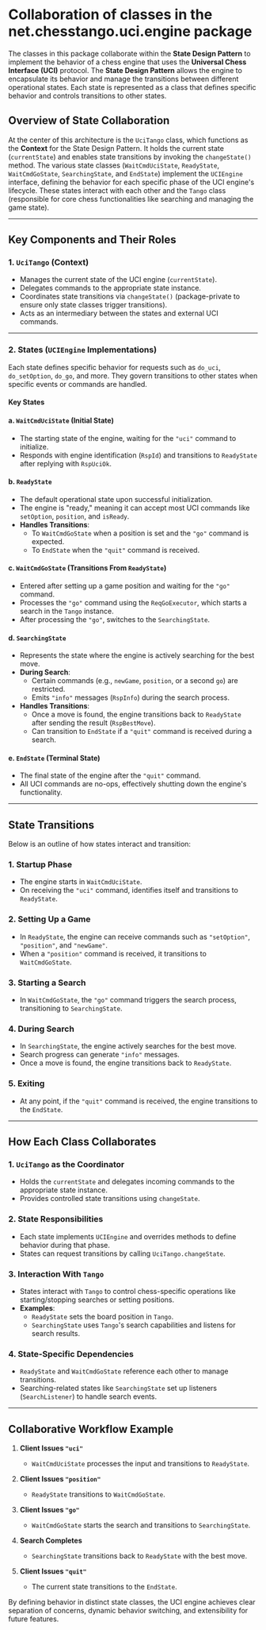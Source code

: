 # Collaboration of classes in the net.chesstango.uci.engine package

The classes in this package collaborate within the **State Design Pattern** to implement the behavior of a chess engine that uses the **Universal Chess Interface (UCI)** protocol. The **State Design Pattern** allows the engine to encapsulate its behavior and manage the transitions between different operational states. Each state is represented as a class that defines specific behavior and controls transitions to other states.

## **Overview of State Collaboration**

At the center of this architecture is the `UciTango` class, which functions as the **Context** for the State Design Pattern. It holds the current state (`currentState`) and enables state transitions by invoking the `changeState()` method. The various state classes (`WaitCmdUciState`, `ReadyState`, `WaitCmdGoState`, `SearchingState`, and `EndState`) implement the `UCIEngine` interface, defining the behavior for each specific phase of the UCI engine's lifecycle. These states interact with each other and the `Tango` class (responsible for core chess functionalities like searching and managing the game state).

---

## **Key Components and Their Roles**

### **1. `UciTango` (Context)**
- Manages the current state of the UCI engine (`currentState`).
- Delegates commands to the appropriate state instance.
- Coordinates state transitions via `changeState()` (package-private to ensure only state classes trigger transitions).
- Acts as an intermediary between the states and external UCI commands.

---

### **2. States (`UCIEngine` Implementations)**

Each state defines specific behavior for requests such as `do_uci`, `do_setOption`, `do_go`, and more. They govern transitions to other states when specific events or commands are handled.

#### **Key States**

#### **a. `WaitCmdUciState`** (Initial State)
- The starting state of the engine, waiting for the `"uci"` command to initialize.
- Responds with engine identification (`RspId`) and transitions to `ReadyState` after replying with `RspUciOk`.

#### **b. `ReadyState`**
- The default operational state upon successful initialization.
- The engine is "ready," meaning it can accept most UCI commands like `setOption`, `position`, and `isReady`.
- **Handles Transitions**:
    - To `WaitCmdGoState` when a position is set and the `"go"` command is expected.
    - To `EndState` when the `"quit"` command is received.

#### **c. `WaitCmdGoState`** (Transitions From `ReadyState`)
- Entered after setting up a game position and waiting for the `"go"` command.
- Processes the `"go"` command using the `ReqGoExecutor`, which starts a search in the `Tango` instance.
- After processing the `"go"`, switches to the `SearchingState`.

#### **d. `SearchingState`**
- Represents the state where the engine is actively searching for the best move.
- **During Search**:
    - Certain commands (e.g., `newGame`, `position`, or a second `go`) are restricted.
    - Emits `"info"` messages (`RspInfo`) during the search process.
- **Handles Transitions**:
    - Once a move is found, the engine transitions back to `ReadyState` after sending the result (`RspBestMove`).
    - Can transition to `EndState` if a `"quit"` command is received during a search.

#### **e. `EndState`** (Terminal State)
- The final state of the engine after the `"quit"` command.
- All UCI commands are no-ops, effectively shutting down the engine's functionality.

---

## **State Transitions**

Below is an outline of how states interact and transition:

### **1. Startup Phase**
- The engine starts in `WaitCmdUciState`.
- On receiving the `"uci"` command, identifies itself and transitions to `ReadyState`.

### **2. Setting Up a Game**
- In `ReadyState`, the engine can receive commands such as `"setOption"`, `"position"`, and `"newGame"`.
- When a `"position"` command is received, it transitions to `WaitCmdGoState`.

### **3. Starting a Search**
- In `WaitCmdGoState`, the `"go"` command triggers the search process, transitioning to `SearchingState`.

### **4. During Search**
- In `SearchingState`, the engine actively searches for the best move.
- Search progress can generate `"info"` messages.
- Once a move is found, the engine transitions back to `ReadyState`.

### **5. Exiting**
- At any point, if the `"quit"` command is received, the engine transitions to the `EndState`.

---

## **How Each Class Collaborates**

### **1. `UciTango` as the Coordinator**
- Holds the `currentState` and delegates incoming commands to the appropriate state instance.
- Provides controlled state transitions using `changeState`.

### **2. State Responsibilities**
- Each state implements `UCIEngine` and overrides methods to define behavior during that phase.
- States can request transitions by calling `UciTango.changeState`.

### **3. Interaction With `Tango`**
- States interact with `Tango` to control chess-specific operations like starting/stopping searches or setting positions.
- **Examples**:
    - `ReadyState` sets the board position in `Tango`.
    - `SearchingState` uses `Tango`'s search capabilities and listens for search results.

### **4. State-Specific Dependencies**
- `ReadyState` and `WaitCmdGoState` reference each other to manage transitions.
- Searching-related states like `SearchingState` set up listeners (`SearchListener`) to handle search events.

---

## **Collaborative Workflow Example**

1. **Client Issues `"uci"`**
    - `WaitCmdUciState` processes the input and transitions to `ReadyState`.

2. **Client Issues `"position"`**
    - `ReadyState` transitions to `WaitCmdGoState`.

3. **Client Issues `"go"`**
    - `WaitCmdGoState` starts the search and transitions to `SearchingState`.

4. **Search Completes**
    - `SearchingState` transitions back to `ReadyState` with the best move.

5. **Client Issues `"quit"`**
    - The current state transitions to the `EndState`.

By defining behavior in distinct state classes, the UCI engine achieves clear separation of concerns, dynamic behavior switching, and extensibility for future features.
